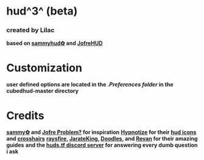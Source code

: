 # hud^3^ (beta)

### created by Lilac
**based on [sammyhud✿](https://huds.tf/site/s-sammyhud%E2%9C%BF "HUDS.TF") and [JofreHUD](https://huds.tf/site/s-JofreHUD "HUDS.TF")**

# Customization
**user defined options are located in the _.Preferences folder_ in the cubedhud-master directory**

# Credits
**[sammy✿](https://steamcommunity.com/id/sammybun/) and [Jofre Problem?](https://steamcommunity.com/id/jofreproblem/) for inspiration**
**[Hypnotize](https://steamcommunity.com/id/Hypnootize/) for their [hud icons](https://github.com/Hypnootize/TF2-HUD-Icons) and [crosshairs](https://github.com/Hypnootize/TF2-Hud-Crosshairs)**
**[raysfire](https://www.youtube.com/playlist?list=PL5eNrB8RrXXuV3P1nv6NnwF-tCL_KnJIs "TF2 HUD from Scratch Tutorials Playlist"), [JarateKing](https://github.com/JarateKing/TF2-Hud-Reference "TF2-Hud-Reference"), [Doodles](http://doodlesstuff.com/?p=tf2hud&page=preface "DoodlesStuff TF2 HUD Editing Guide"), and [Revan](https://github.com/cooolbros/tf2-res-file-list "TF2 Res File List") for their amazing guides**
**and the [huds.tf discord server](https://discord.com/invite/pc9ekye) for answering every dumb question i ask**
